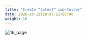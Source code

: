 ```yaml
---
title: "Create “latest” sub-folder​"
date: 2020-10-15T18:47:11+03:00
weight: 16
---
```


![16_page](/images/module1/16_page.png)